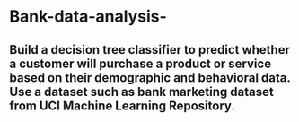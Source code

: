 # Bank-data-analysis-

##  Build a decision tree classifier to predict whether a customer will purchase a product or service based on their demographic and behavioral data. Use a dataset such as bank marketing dataset from UCI Machine Learning Repository.
